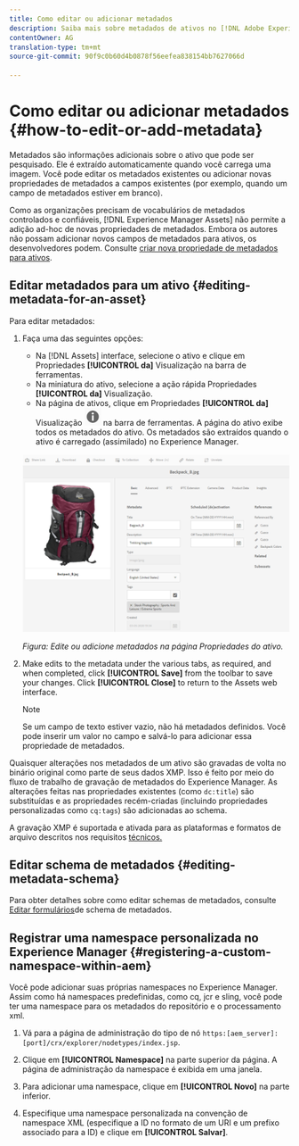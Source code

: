```yaml
---
title: Como editar ou adicionar metadados
description: Saiba mais sobre metadados de ativos no [!DNL Adobe Experience Manager Assets] e sobre várias maneiras pelas quais você pode editar metadados de ativos.
contentOwner: AG
translation-type: tm+mt
source-git-commit: 90f9c0b60d4b0878f56eefea838154bb7627066d

---
```



# Como editar ou adicionar metadados {#how-to-edit-or-add-metadata}

Metadados são informações adicionais sobre o ativo que pode ser pesquisado. Ele é extraído automaticamente quando você carrega uma imagem. Você pode editar os metadados existentes ou adicionar novas propriedades de metadados a campos existentes (por exemplo, quando um campo de metadados estiver em branco).

Como as organizações precisam de vocabulários de metadados controlados e confiáveis, [!DNL Experience Manager Assets] não permite a adição ad-hoc de novas propriedades de metadados. Embora os autores não possam adicionar novos campos de metadados para ativos, os desenvolvedores podem. Consulte [criar nova propriedade de metadados para ativos](meta-edit.md#editing-metadata-schema).

## Editar metadados para um ativo {#editing-metadata-for-an-asset}

Para editar metadados:

1. Faça uma das seguintes opções:

   * Na [!DNL Assets] interface, selecione o ativo e clique em Propriedades **[!UICONTROL da]** Visualização na barra de ferramentas.
   * Na miniatura do ativo, selecione a ação rápida Propriedades **[!UICONTROL da]** Visualização.
   * Na página de ativos, clique em Propriedades **[!UICONTROL da]** Visualização ![chlimage_1-168](assets/chlimage_1-168.png) na barra de ferramentas.
   A página do ativo exibe todos os metadados do ativo. Os metadados são extraídos quando o ativo é carregado (assimilado) no Experience Manager.

   ![selecione Propriedades do ativo para visualização de metadados](assets/asset-metadata.png)

   *Figura: Edite ou adicione metadados na página Propriedades do ativo.*

1. Make edits to the metadata under the various tabs, as required, and when completed, click **[!UICONTROL Save]** from the toolbar to save your changes. Click **[!UICONTROL Close]** to return to the Assets web interface.

   >[!NOTE]
   >
   >Se um campo de texto estiver vazio, não há metadados definidos. Você pode inserir um valor no campo e salvá-lo para adicionar essa propriedade de metadados.

Quaisquer alterações nos metadados de um ativo são gravadas de volta no binário original como parte de seus dados XMP. Isso é feito por meio do fluxo de trabalho de gravação de metadados do Experience Manager. As alterações feitas nas propriedades existentes (como `dc:title`) são substituídas e as propriedades recém-criadas (incluindo propriedades personalizadas como `cq:tags`) são adicionadas ao schema.

A gravação XMP é suportada e ativada para as plataformas e formatos de arquivo descritos nos requisitos [técnicos.](/help/sites-deploying/technical-requirements.md)

## Editar schema de metadados {#editing-metadata-schema}

Para obter detalhes sobre como editar schemas de metadados, consulte [Editar formulários](metadata-schemas.md#edit-metadata-schema-forms)de schema de metadados.

## Registrar uma namespace personalizada no Experience Manager {#registering-a-custom-namespace-within-aem}

Você pode adicionar suas próprias namespaces no Experience Manager. Assim como há namespaces predefinidas, como cq, jcr e sling, você pode ter uma namespace para os metadados do repositório e o processamento xml.

1. Vá para a página de administração do tipo de nó `https:[aem_server]:[port]/crx/explorer/nodetypes/index.jsp`.
1. Clique em **[!UICONTROL Namespace]** na parte superior da página. A página de administração da namespace é exibida em uma janela.

1. Para adicionar uma namespace, clique em **[!UICONTROL Novo]** na parte inferior.
1. Especifique uma namespace personalizada na convenção de namespace XML (especifique a ID no formato de um URI e um prefixo associado para a ID) e clique em **[!UICONTROL Salvar]**.

